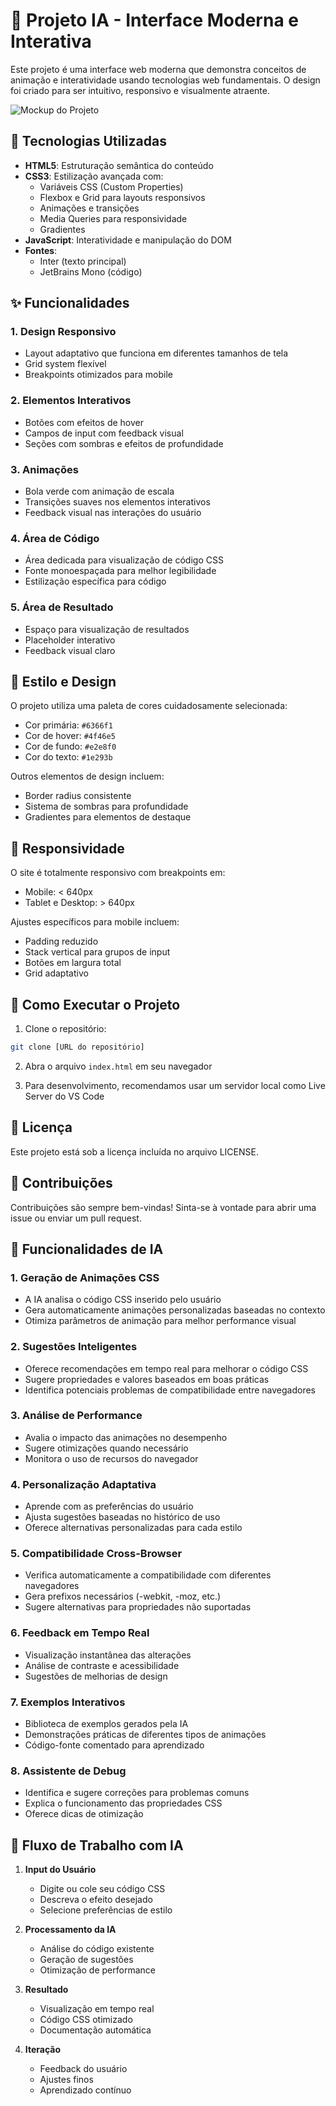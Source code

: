 # 🤖 Projeto IA - Interface Moderna e Interativa

Este projeto é uma interface web moderna que demonstra conceitos de animação e interatividade usando tecnologias web fundamentais. O design foi criado para ser intuitivo, responsivo e visualmente atraente.

![Mockup do Projeto](assets/mockup.png)

## 🚀 Tecnologias Utilizadas

- **HTML5**: Estruturação semântica do conteúdo
- **CSS3**: Estilização avançada com:
  - Variáveis CSS (Custom Properties)
  - Flexbox e Grid para layouts responsivos
  - Animações e transições
  - Media Queries para responsividade
  - Gradientes
- **JavaScript**: Interatividade e manipulação do DOM
- **Fontes**:
  - Inter (texto principal)
  - JetBrains Mono (código)

## ✨ Funcionalidades

### 1. Design Responsivo

- Layout adaptativo que funciona em diferentes tamanhos de tela
- Grid system flexível
- Breakpoints otimizados para mobile

### 2. Elementos Interativos

- Botões com efeitos de hover
- Campos de input com feedback visual
- Seções com sombras e efeitos de profundidade

### 3. Animações

- Bola verde com animação de escala
- Transições suaves nos elementos interativos
- Feedback visual nas interações do usuário

### 4. Área de Código

- Área dedicada para visualização de código CSS
- Fonte monoespaçada para melhor legibilidade
- Estilização específica para código

### 5. Área de Resultado

- Espaço para visualização de resultados
- Placeholder interativo
- Feedback visual claro

## 🎨 Estilo e Design

O projeto utiliza uma paleta de cores cuidadosamente selecionada:

- Cor primária: `#6366f1`
- Cor de hover: `#4f46e5`
- Cor de fundo: `#e2e8f0`
- Cor do texto: `#1e293b`

Outros elementos de design incluem:

- Border radius consistente
- Sistema de sombras para profundidade
- Gradientes para elementos de destaque

## 📱 Responsividade

O site é totalmente responsivo com breakpoints em:

- Mobile: < 640px
- Tablet e Desktop: > 640px

Ajustes específicos para mobile incluem:

- Padding reduzido
- Stack vertical para grupos de input
- Botões em largura total
- Grid adaptativo

## 🚀 Como Executar o Projeto

1. Clone o repositório:

```bash
git clone [URL do repositório]
```

2. Abra o arquivo `index.html` em seu navegador

3. Para desenvolvimento, recomendamos usar um servidor local como Live Server do VS Code

## 📝 Licença

Este projeto está sob a licença incluída no arquivo LICENSE.

## 🤝 Contribuições

Contribuições são sempre bem-vindas! Sinta-se à vontade para abrir uma issue ou enviar um pull request.

## 🧠 Funcionalidades de IA

### 1. Geração de Animações CSS

- A IA analisa o código CSS inserido pelo usuário
- Gera automaticamente animações personalizadas baseadas no contexto
- Otimiza parâmetros de animação para melhor performance visual

### 2. Sugestões Inteligentes

- Oferece recomendações em tempo real para melhorar o código CSS
- Sugere propriedades e valores baseados em boas práticas
- Identifica potenciais problemas de compatibilidade entre navegadores

### 3. Análise de Performance

- Avalia o impacto das animações no desempenho
- Sugere otimizações quando necessário
- Monitora o uso de recursos do navegador

### 4. Personalização Adaptativa

- Aprende com as preferências do usuário
- Ajusta sugestões baseadas no histórico de uso
- Oferece alternativas personalizadas para cada estilo

### 5. Compatibilidade Cross-Browser

- Verifica automaticamente a compatibilidade com diferentes navegadores
- Gera prefixos necessários (-webkit, -moz, etc.)
- Sugere alternativas para propriedades não suportadas

### 6. Feedback em Tempo Real

- Visualização instantânea das alterações
- Análise de contraste e acessibilidade
- Sugestões de melhorias de design

### 7. Exemplos Interativos

- Biblioteca de exemplos gerados pela IA
- Demonstrações práticas de diferentes tipos de animações
- Código-fonte comentado para aprendizado

### 8. Assistente de Debug

- Identifica e sugere correções para problemas comuns
- Explica o funcionamento das propriedades CSS
- Oferece dicas de otimização

## 🔄 Fluxo de Trabalho com IA

1. **Input do Usuário**

   - Digite ou cole seu código CSS
   - Descreva o efeito desejado
   - Selecione preferências de estilo

2. **Processamento da IA**

   - Análise do código existente
   - Geração de sugestões
   - Otimização de performance

3. **Resultado**

   - Visualização em tempo real
   - Código CSS otimizado
   - Documentação automática

4. **Iteração**
   - Feedback do usuário
   - Ajustes finos
   - Aprendizado contínuo
